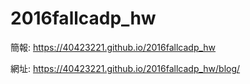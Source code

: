 # 2016fallcadp_hw

簡報: https://40423221.github.io/2016fallcadp_hw

網址: https://40423221.github.io/2016fallcadp_hw/blog/

